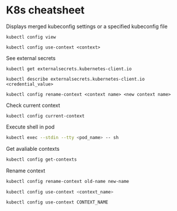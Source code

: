 # K8s cheatsheet

Displays merged kubeconfig settings or a specified kubeconfig file

```shell
kubectl config view
```

```shell
kubectl config use-context <context>
```

See external secrets

```shell
kubectl get externalsecrets.kubernetes-client.io
```


```shell
kubectl describe externalsecrets.kubernetes-client.io <credential_value>
```

```shell
kubectl config rename-context <context name> <new context name>
```

Check current context
```shell
kubectl config current-context
```
Execute shell in pod

```sh
kubectl exec --stdin --tty <pod_name> -- sh
```

Get avaliable contexts

```sh
kubectl config get-contexts
```

Rename context

```sh
kubectl config rename-context old-name new-name
```

```sh
kubectl config use-context <context_name>
```

```sh
kubectl config use-context CONTEXT_NAME
```


<!-- kubectl config unset users.gke_project_zone_name

kubectl config unset contexts.aws_cluster1-kubernetes

kubectl config unset clusters.foobar-baz -->
